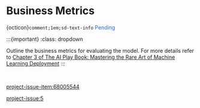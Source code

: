<br>

# Business Metrics

{octicon}`comment;1em;sd-text-info` <span style="color: #276be9">Pending</span>

:::{important}
:class: dropdown

Outline the business metrics for evaluating the model.  For more details refer to [Chapter 3 of The AI Play Book: Mastering the Rare Art of Machine Learning Deployment](https://mitpress.mit.edu/9780262048903/the-ai-playbook/)
:::

<br>

<project-issue-item:68005544>

<project-issue:5>


<br>
<br>

<br>
<br>

<br>
<br>

<br>
<br>
